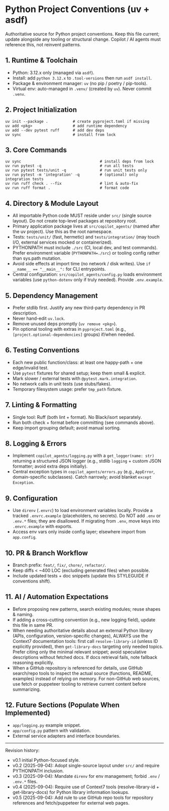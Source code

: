 # Python Project Conventions (uv + asdf)

Authoritative source for Python project conventions. Keep this file current; update alongside any tooling or structural change. Copilot / AI agents must reference this, not reinvent patterns.

## 1. Runtime & Toolchain
- Python: 3.12.x only (managed via `asdf`).
- Install: add `python 3.12.x` to `.tool-versions` then run `asdf install`.
- Package & environment manager: `uv` (no pip / poetry / pip-tools).
- Virtual env: auto-managed in `.venv/` (created by `uv`). Never commit `.venv`.

## 2. Project Initialization
```
uv init --package .           # create pyproject.toml if missing
uv add <pkg>                  # add runtime dependency
uv add --dev pytest ruff      # add dev deps
uv sync                       # install from lock
```

## 3. Core Commands
```
uv sync                                   # install deps from lock
uv run pytest -q                          # run all tests
uv run pytest tests/unit -q               # run unit tests only
uv run pytest -m 'integration' -q         # (optional) only integration tests
uv run ruff check . --fix                 # lint & auto-fix
uv run ruff format .                      # format code
```

## 4. Directory & Module Layout
- All importable Python code MUST reside under `src/` (single source layout). Do not create top-level packages at repository root.
- Primary application package lives at `src/copilot_agents/` (named after the uv project). Use this as the root namespace.
- Tests: `tests/unit/` (fast, hermetic) and `tests/integration/` (may touch I/O, external services mocked or containerized).
- PYTHONPATH must include `./src` (CI, local dev, and test commands). Prefer environment variable (`PYTHONPATH=./src`) or tooling config rather than sys.path mutation.
- Avoid side effects at import time (no network / disk writes). Use `if __name__ == "__main__":` for CLI entrypoints.
- Central configuration: `src/copilot_agents/config.py` loads environment variables (use `python-dotenv` only if truly needed). Provide `.env.example`.

## 5. Dependency Management
- Prefer stdlib first. Justify any new third-party dependency in PR description.
- Never hand-edit `uv.lock`.
- Remove unused deps promptly (`uv remove <pkg>`).
- Pin optional tooling with extras in `pyproject.toml` (e.g., `[project.optional-dependencies]` groups) if/when needed.

## 6. Testing Conventions
- Each new public function/class: at least one happy-path + one edge/invalid test.
- Use `pytest` fixtures for shared setup; keep them small & explicit.
- Mark slower / external tests with `@pytest.mark.integration`.
- No network calls in unit tests (use stubs/fakes).
- Temporary filesystem usage: prefer `tmp_path` fixture.

## 7. Linting & Formatting
- Single tool: Ruff (both lint + format). No Black/isort separately.
- Run both check + format before committing (see commands above).
- Keep import grouping default; avoid manual sorting.

## 8. Logging & Errors
- Implement `copilot_agents/logging.py` with a `get_logger(name: str)` returning a structured JSON logger (e.g., stdlib `logging` + custom JSON formatter; avoid extra deps initially).
- Central exception types in `copilot_agents/errors.py` (e.g., `AppError`, domain-specific subclasses). Catch narrowly; avoid blanket `except Exception`.

## 9. Configuration
- Use `direnv` (`.envrc`) to load environment variables locally. Provide a tracked `.envrc.example` (placeholders, no secrets). Do NOT add `.env` or `.env.*` files; they are disallowed. If migrating from `.env`, move keys into `.envrc.example` with exports.
- Access env vars only inside config layer; elsewhere import from `app.config`.

## 10. PR & Branch Workflow
- Branch prefix: `feat/`, `fix/`, `chore/`, `refactor/`.
- Keep diffs < ~400 LOC (excluding generated files) when possible.
- Include updated tests + doc snippets (update this STYLEGUIDE if conventions shift).

## 11. AI / Automation Expectations
- Before proposing new patterns, search existing modules; reuse shapes & naming.
- If adding a cross-cutting convention (e.g., new logging field), update this file in same PR.
- When needing authoritative details about an external Python library (APIs, configuration, version-specific changes), ALWAYS use the Context7 documentation tools: first call `resolve-library-id` (unless ID explicitly provided), then `get-library-docs` targeting only needed topics. Prefer citing only the minimal relevant snippet; avoid speculative descriptions without fetched docs. If docs retrieval fails, note fallback reasoning explicitly.
- When a GitHub repository is referenced for details, use GitHub search/repo tools to inspect the actual source (functions, README, examples) instead of relying on memory. For non-GitHub web sources, use fetch or puppeteer tooling to retrieve current content before summarizing.

## 12. Future Sections (Populate When Implemented)
- `app/logging.py` example snippet.
- `app/config.py` pattern with validation.
- External service adapters and interface boundaries.

---
Revision history:
- v0.1 initial Python-focused style.
- v0.2 (2025-09-04): Adopt single-source layout under `src/` and require PYTHONPATH inclusion.
- v0.3 (2025-09-04): Mandate `direnv` for env management; forbid `.env` / `.env.*` files.
- v0.4 (2025-09-04): Require use of Context7 tools (resolve-library-id + get-library-docs) for Python library information lookups.
- v0.5 (2025-09-04): Add rule to use GitHub repo tools for repository references and fetch/puppeteer for external web pages.

